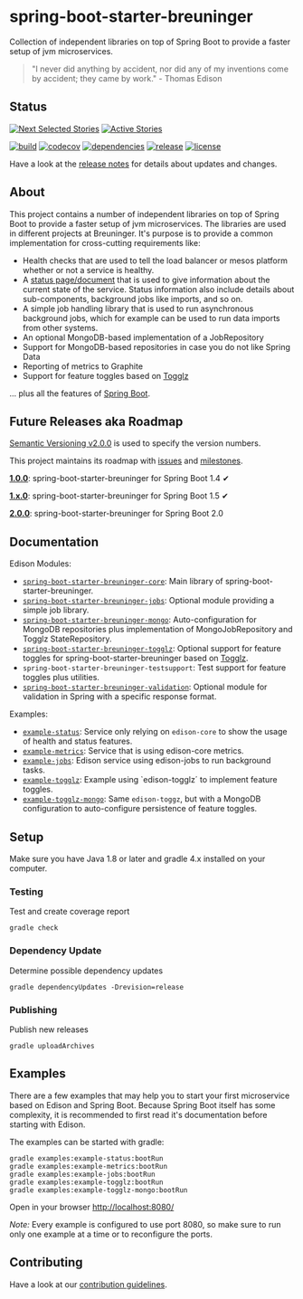 # spring-boot-starter-breuninger

Collection of independent libraries on top of Spring Boot to provide a faster setup of jvm microservices.

> "I never did anything by accident, nor did any of my inventions come by accident; they came by work." - Thomas Edison


## Status

[![Next Selected Stories](https://badge.waffle.io/e-breuninger/spring-boot-starter-breuninger.svg?label=Ready&title=Selected)](http://waffle.io/e-breuninger/spring-boot-starter-breuninger)
[![Active Stories](https://badge.waffle.io/e-breuninger/spring-boot-starter-breuninger.svg?label=In%20Progress&title=Doing)](http://waffle.io/e-breuninger/spring-boot-starter-breuninger)

[![build](https://travis-ci.org/e-breuninger/spring-boot-starter-breuninger.svg)](https://travis-ci.org/e-breuninger/spring-boot-starter-breuninger) 
[![codecov](https://codecov.io/gh/e-breuninger/spring-boot-starter-breuninger/branch/master/graph/badge.svg)](https://codecov.io/gh/e-breuninger/spring-boot-starter-breuninger)
[![dependencies](https://www.versioneye.com/user/projects/58b16b4a7b9e15004a98c400/badge.svg?style=flat)](https://www.versioneye.com/user/projects/58b16b4a7b9e15004a98c400)
[![release](https://maven-badges.herokuapp.com/maven-central/com.breuninger.boot/spring-boot-starter-breuninger-core/badge.svg)](https://maven-badges.herokuapp.com/maven-central/com.breuninger.boot/spring-boot-starter-breuninger-core)
[![license](https://img.shields.io/github/license/e-breuninger/spring-boot-starter-breuninger.svg)](./LICENSE)

Have a look at the [release notes](CHANGELOG.md) for details about updates and changes.


## About

This project contains a number of independent libraries on top of Spring Boot to provide a faster setup of jvm microservices.
The libraries are used in different projects at Breuninger.
It's purpose is to provide a common implementation for cross-cutting requirements like:

* Health checks that are used to tell the load balancer or mesos platform whether or not a service is healthy.
* A [status page/document](https://github.com/e-breuninger/spring-boot-starter-breuninger/tree/master/spring-boot-starter-breuninger-core) that is used to give information about the current state of the service. Status information also include details about sub-components, background jobs like imports, and so on.
* A simple job handling library that is used to run asynchronous background jobs, which for example can be used to run data imports from other systems.
* An optional MongoDB-based implementation of a JobRepository
* Support for MongoDB-based repositories in case you do not like Spring Data
* Reporting of metrics to Graphite
* Support for feature toggles based on [Togglz](https://www.togglz.org/)

... plus all the features of [Spring Boot](http://projects.spring.io/spring-boot/).


## Future Releases aka Roadmap

[Semantic Versioning v2.0.0](http://semver.org/spec/v2.0.0.html) is used to specify the version numbers.

This project maintains its roadmap with [issues](https://github.com/e-breuninger/spring-boot-starter-breuninger/issues) and [milestones](https://github.com/e-breuninger/spring-boot-starter-breuninger/milestones).

**[1.0.0](https://github.com/e-breuninger/spring-boot-starter-breuninger/milestone/1)**: spring-boot-starter-breuninger for Spring Boot 1.4 &#10004;

**[1.x.0](https://github.com/e-breuninger/spring-boot-starter-breuninger/milestone/2)**: spring-boot-starter-breuninger for Spring Boot 1.5 &#10004;

**[2.0.0](https://github.com/e-breuninger/spring-boot-starter-breuninger/milestone/3)**: spring-boot-starter-breuninger for Spring Boot 2.0


## Documentation

Edison Modules:
* [`spring-boot-starter-breuninger-core`](spring-boot-starter-breuninger-core/README.md): Main library of spring-boot-starter-breuninger.
* [`spring-boot-starter-breuninger-jobs`](spring-boot-starter-breuninger-jobs/README.md): Optional module providing a simple job library.
* [`spring-boot-starter-breuninger-mongo`](spring-boot-starter-breuninger-mongo/README.md): Auto-configuration for MongoDB repositories plus implementation of MongoJobRepository and
 Togglz StateRepository.
* [`spring-boot-starter-breuninger-togglz`](spring-boot-starter-breuninger-togglz/README.md): Optional support for feature toggles for spring-boot-starter-breuninger based on [Togglz](https://www.togglz.org/).
* `spring-boot-starter-breuninger-testsupport`: Test support for feature toggles plus utilities.
* [`spring-boot-starter-breuninger-validation`](spring-boot-starter-breuninger-validation/README.md): Optional module for validation in Spring with a specific response format.

Examples:
* [`example-status`](examples/example-status): Service only relying on `edison-core` to show the usage of health and status features. 
* [`example-metrics`](examples/example-metrics): Service that is using edison-core metrics.
* [`example-jobs`](examples/example-jobs): Edison service using edison-jobs to run background tasks. 
* [`example-togglz`](examples/example-togglz): Example using `edison-togglz´ to implement feature toggles.
* [`example-togglz-mongo`](examples/example-togglz-mongo): Same `edison-toggz`, but with a MongoDB configuration to auto-configure persistence of 
feature toggles.

## Setup

Make sure you have Java 1.8 or later and gradle 4.x installed on your computer.

### Testing

Test and create coverage report

    gradle check

### Dependency Update

Determine possible dependency updates

    gradle dependencyUpdates -Drevision=release

### Publishing

Publish new releases

    gradle uploadArchives


## Examples

There are a few examples that may help you to start your first microservice based
on Edison and Spring Boot. Because Spring Boot itself has some complexity, it is
recommended to first read it's documentation before starting with Edison.

The examples can be started with gradle:

    gradle examples:example-status:bootRun
    gradle examples:example-metrics:bootRun
    gradle examples:example-jobs:bootRun
    gradle examples:example-togglz:bootRun
    gradle examples:example-togglz-mongo:bootRun

Open in your browser [http://localhost:8080/](http://localhost:8080/)

*Note:* Every example is configured to use port 8080, so make sure to run only one example at a time or to reconfigure
the ports.


## Contributing

Have a look at our [contribution guidelines](CONTRIBUTING.md).
